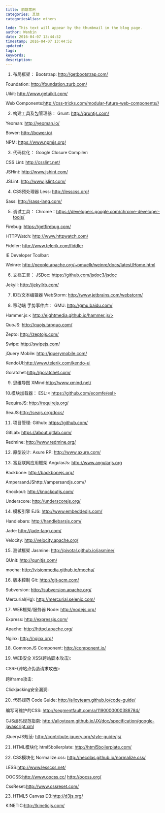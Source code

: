 ```yaml
---
title: 前端常用
categories: 其他
categoriesAlias: others

lede: This text will appear by the thumbnail in the blog page.
author: Wenbin
date: 2016-04-07 13:44:52
timestamp: 2016-04-07 13:44:52
updated:
tags:
keywords:
description:
---
```


1. 布局框架：
Bootstrap: http://getbootstrap.com/

Foundation: http://foundation.zurb.com/

Uikit: http://www.getuikit.com/

Web Components:http://css-tricks.com/modular-future-web-components//

2. 构建工具及包管理器：
Grunt: http://gruntjs.com/

Yeoman: http://yeoman.io/

Bower: http://bower.io/

NPM: https://www.npmjs.org/

3. 代码优化：
Google Closure Compiler:

CSS Lint: http://csslint.net/

JSHint: http://www.jshint.com/

JSLint: http://www.jslint.com/

4. CSS预处理器
Less: http://lesscss.org/

Sass: http://sass-lang.com/

5. 调试工具：
Chrome：https://developers.google.com/chrome-developer-tools/

Firebug: https://getfirebug.com/

HTTPWatch: http://www.httpwatch.com/

Fiddler: http://www.telerik.com/fiddler

IE Developer Toolbar:

Weinre: http://people.apache.org/~pmuellr/weinre/docs/latest/Home.html

6. 文档工具：
JSDoc: https://github.com/jsdoc3/jsdoc

Jekyll: http://jekyllrb.com/

7. IDE/文本编辑器
WebStorm: http://www.jetbrains.com/webstorm/

8. 移动端 手势事件库：
GMU: http://gmu.baidu.com/

Hammer.js:< http://eightmedia.github.io/hammer.js/>

QuoJS: http://quojs.tapquo.com/

Zepto: http://zeptojs.com/

Swipe: http://swipejs.com/

jQuery Mobile: http://jquerymobile.com/

KendoUI:http://www.telerik.com/kendo-ui

Goratchet:http://goratchet.com/

9. 思维导图
XMind:http://www.xmind.net/

10.模块加载器：
ESL:< https://github.com/ecomfe/esl>

RequireJS: http://requirejs.org/

SeaJS:http://seajs.org/docs/

11. 项目管理:
Github: https://github.com/

GitLab: https://about.gitlab.com/

Redmine: http://www.redmine.org/

12. 原型设计:
Axure RP: http://www.axure.com/

13. 富互联网应用框架
AngularJs: http://www.angularjs.org

Backbone: http://backbonejs.org/

AmpersandJShttp://ampersandjs.com//

Knockout: http://knockoutjs.com/

Underscore: http://underscorejs.org/

14. 模板引擎
EJS: http://www.embeddedjs.com/

Handlebars: http://handlebarsjs.com/

Jade: http://jade-lang.com/

Velocity: http://velocity.apache.org/

15. 测试框架
Jasmine: http://pivotal.github.io/jasmine/

QUnit: http://qunitjs.com/

mocha: http://visionmedia.github.io/mocha/

16. 版本控制
Git: http://git-scm.com/

Subversion: http://subversion.apache.org/

Mercurial(Hg): http://mercurial.selenic.com/

17. WEB框架/服务器
Node: http://nodejs.org/

Express: http://expressjs.com/

Apache: http://httpd.apache.org/

Nginx: http://nginx.org/

18. CommonJS
Component: http://component.io/

19. WEB安全
XSS(跨站脚本攻击):

CSRF(跨站点伪造请求攻击):

跨iframe攻击:

Clickjacking安全漏洞:

20. 代码规范
Code Guide: http://alloyteam.github.io/code-guide/

编写可维护的CSS: http://segmentfault.com/a/1190000000388784/

GJS编码规范指南: http://alloyteam.github.io/JX/doc/specification/google-javascript.xml

jQueryJS规范: http://contribute.jquery.org/style-guide/js/

21. HTML模块化
html5boilerplate: http://html5boilerplate.com/

22. CSS模块化
Normalize.css: http://necolas.github.io/normalize.css/

LESS:http://www.lesscss.net/

OOCSS:http://www.oocss.cc/ http://oocss.org/

CssReset:http://www.cssreset.com/

23. HTML5 Canvas
D3:http://d3js.org/

KINETIC:http://kineticjs.com/
